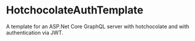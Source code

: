 # HotchocolateAuthTemplate
A template for an ASP.Net Core GraphQL server with hotchocolate and with authentication via JWT. 
